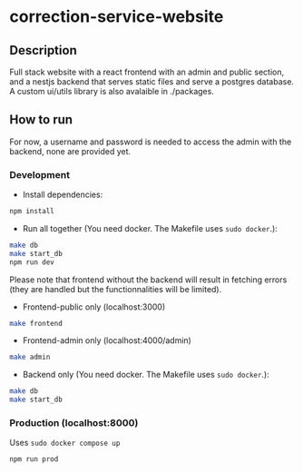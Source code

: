 # correction-service-website

## Description

Full stack website with a react frontend with an admin and public section, and a nestjs backend that serves static files and serve a postgres database. A custom ui/utils library is also avalaible in ./packages.

## How to run

For now, a username and password is needed to access the admin with the backend, none are provided yet.

### Development

- Install dependencies:
```sh
npm install
```

- Run all together (You need docker. The Makefile uses ```sudo docker```.):
```sh
make db
make start_db
npm run dev
```

Please note that frontend without the backend will result in fetching errors (they are handled but the functionnalities will be limited).

- Frontend-public only (localhost:3000)
```sh
make frontend
```

- Frontend-admin only (localhost:4000/admin)
```sh
make admin
```

- Backend only (You need docker. The Makefile uses ```sudo docker```.):

```sh
make db
make start_db
```

### Production (localhost:8000)

Uses ```sudo docker compose up```
```sh
npm run prod
```
